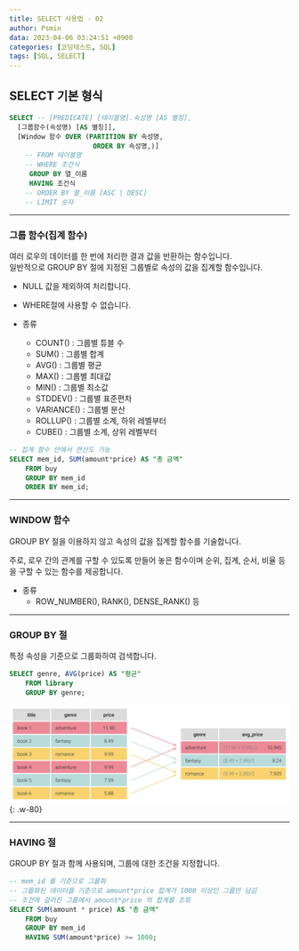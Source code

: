 ```yaml
---
title: SELECT 사용법 - 02
author: Psmin
data: 2023-04-06 03:24:51 +0900
categories: [코딩테스트, SQL]
tags: [SQL, SELECT]
---
```


## SELECT 기본 형식

```sql
SELECT -- [PREDICATE] [테이블명].속성명 [AS 별칭],
  [그룹함수(속성명) [AS 별칭]],
  [Window 함수 OVER (PARTITION BY 속성명,
                     ORDER BY 속성명,)]
	-- FROM 테이블명
	-- WHERE 조건식
	 GROUP BY 열_이름
	 HAVING 조건식
	-- ORDER BY 열_이름 [ASC | DESC]
	-- LIMIT 숫자
```

---

### 그룹 함수(집계 함수)

여러 로우의 데이터를 한 번에 처리한 결과 값을 반환하는 함수입니다.  
일반적으로 GROUP BY 절에 지정된 그룹별로 속성의 값을 집계할 함수입니다.

- NULL 값을 제외하여 처리합니다.
- WHERE절에 사용할 수 없습니다.

- 종류
  - COUNT() : 그룹별 튜블 수
  - SUM() : 그룹별 합계
  - AVG() : 그룹별 평균
  - MAX() : 그룹별 최대값
  - MIN() : 그룹별 최소값
  - STDDEV() : 그룹별 표준편차
  - VARIANCE() : 그룹별 분산
  - ROLLUP() : 그룹별 소계, 하위 레벨부터
  - CUBE() : 그룹별 소계, 상위 레벨부터

```sql
-- 집계 함수 안에서 연산도 가능
SELECT mem_id, SUM(amount*price) AS "총 금액"
	FROM buy
    GROUP BY mem_id
    ORDER BY mem_id;
```

---

### WINDOW 함수

GROUP BY 절을 이용하지 않고 속성의 값을 집계할 함수를 기술합니다.

주로, 로우 간의 관계를 구할 수 있도록 만들어 놓은 함수이며 순위, 집계, 순서, 비율 등을 구할 수 있는 함수를 제공합니다.

- 종류
  - ROW_NUMBER(), RANK(), DENSE_RANK() 등

---

### GROUP BY 절

특정 속성을 기준으로 그룹화하여 검색합니다.

```sql
SELECT genre, AVG(price) AS "평균"
	FROM library
  	GROUP BY genre;
```

![GROUP-BY](/assets/img/group-by.jpg){: .w-80}

---

### HAVING 절

GROUP BY 절과 함께 사용되며, 그룹에 대한 조건을 지정합니다.

```sql
-- mem_id 를 기준으로 그룹화
-- 그룹화된 데이터를 기준으로 amount*price 합계가 1000 이상인 그룹만 남김
-- 조건에 걸러진 그룹에서 amount*price 의 합계를 조회
SELECT SUM(amount * price) AS "총 금액"
	FROM buy
    GROUP BY mem_id
    HAVING SUM(amount*price) >= 1000;
```
